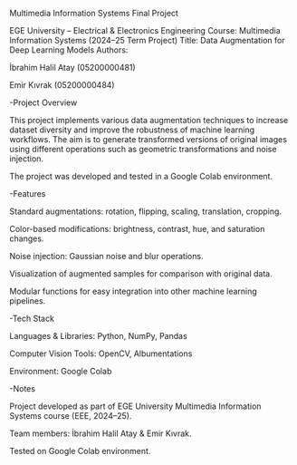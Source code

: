 Multimedia Information Systems Final Project

EGE University – Electrical & Electronics Engineering
Course: Multimedia Information Systems (2024–25 Term Project)
Title: Data Augmentation for Deep Learning Models
Authors:

İbrahim Halil Atay (05200000481)

Emir Kıvrak (05200000484)

  -Project Overview

This project implements various data augmentation techniques to increase dataset diversity and improve the robustness of machine learning workflows. The aim is to generate transformed versions of original images using different operations such as geometric transformations and noise injection.

The project was developed and tested in a Google Colab environment.

  -Features

Standard augmentations: rotation, flipping, scaling, translation, cropping.

Color-based modifications: brightness, contrast, hue, and saturation changes.

Noise injection: Gaussian noise and blur operations.

Visualization of augmented samples for comparison with original data.

Modular functions for easy integration into other machine learning pipelines.

  -Tech Stack

Languages & Libraries: Python, NumPy, Pandas

Computer Vision Tools: OpenCV, Albumentations

Environment: Google Colab

  -Notes

Project developed as part of EGE University Multimedia Information Systems course (EEE, 2024–25).

Team members: İbrahim Halil Atay & Emir Kıvrak.

Tested on Google Colab environment.
